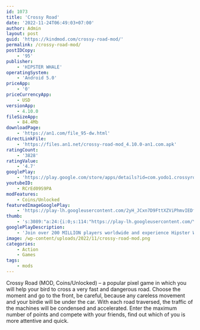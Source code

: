 ```yaml
---
id: 1073
title: 'Crossy Road'
date: '2022-11-24T06:49:03+07:00'
author: Admin
layout: post
guid: 'https://kindmod.com/crossy-road-mod/'
permalink: /crossy-road-mod/
postIDCopy:
    - '95'
publisher:
    - 'HIPSTER WHALE'
operatingSystem:
    - 'Android 5.0'
priceApp:
    - '0'
priceCurrencyApp:
    - USD
versionApp:
    - 4.10.0
fileSizeApp:
    - 84.4Mb
downloadPage:
    - 'https://an1.com/file_95-dw.html'
directLinkFile:
    - 'https://files.an1.net/crossy-road-mod_4.10.0-an1.com.apk'
ratingCount:
    - '3828'
ratingValue:
    - '4.7'
googlePlay:
    - 'https://play.google.com/store/apps/details?id=com.yodo1.crossyroad'
youtubeID:
    - RCrEd09S9PA
modFeatures:
    - Coins/Unlocked
featuredImageGooglePlay:
    - 'https://play-lh.googleusercontent.com/2yH_JCxn7D9FttXZViPhmvIEDfRhio5qdLdWJLxcIfh8PjIkVeBgt_Gj7q21dIRp97g'
thumb:
    - 's:3089:"a:24:{i:0;s:114:"https://play-lh.googleusercontent.com/YN2WHKMlseQtrzbRdu_PWboZijZ2x1kyhI6MwYmAcm5UgwdEqYC4O3hCD01Q8aQBnQ=w526-h296";i:1;s:115:"https://play-lh.googleusercontent.com/W5C2i8avhGjm1dKf7Z5N5_HRE9mFJiemDoIMzGxj_n1-sf1boTj-WS9_lXwGhIP4kds=w526-h296";i:2;s:115:"https://play-lh.googleusercontent.com/PjEVEoHpttY9gkp1lm-5KTmX2YuA7UuZIh9Bml9tzrlmQ71eBjLvnDpPpV3Tj-ovZC8=w526-h296";i:3;s:115:"https://play-lh.googleusercontent.com/UWznngphCAaTWO4ShGfiGWbKln3JYJGZqbI9hpkQnggPQzPVzCuW2yybvl_PWyh_DBQ=w526-h296";i:4;s:115:"https://play-lh.googleusercontent.com/GPYnMJDtphJsR0HRhDjUjusQEBL8mR4egIkT-XDdOEzgPzstqS3z5RLLGx6DqIbhA_s=w526-h296";i:5;s:116:"https://play-lh.googleusercontent.com/IkJmtTjyory3yohCQShTeZcgoDQkKB1otYv5Pyw-4Ab_hqHMHwMW_Dh23HY33IMvwzfQ=w526-h296";i:6;s:116:"https://play-lh.googleusercontent.com/h5TNghLlUx-dEh4t5x2fPouFxuXX3A9MKdHoi96YCRPZmu6MfNPUwweeLx6gYDlcwke-=w526-h296";i:7;s:115:"https://play-lh.googleusercontent.com/-NGwF5mqImy_nH4jfoCRxGlK58qQ1AjiA5piaPjxbwEXJj9Lxt9YIHAzNxYewiMUK-A=w526-h296";i:8;s:114:"https://play-lh.googleusercontent.com/268SjMIINrAqvcD-KlAEh9u9D_2YYeJT0ht6JD12o1XWpO5rAD72CwzwtiGcEzYDqw=w526-h296";i:9;s:115:"https://play-lh.googleusercontent.com/GJADUL--0S-xn07yKXWoCXX4I8kSHTkZzuJlsRzU2eiV3yaZg6CGFFahHw8OtgbM6i0=w526-h296";i:10;s:115:"https://play-lh.googleusercontent.com/Xyko0sWyErpAWjZYJtUZBG2S9siVZSknWUCr-ZT5p-ZRRenX2ySsEQ65DuFDLxkeaxc=w526-h296";i:11;s:115:"https://play-lh.googleusercontent.com/EUFS9tSzBMEFHKk6oAlL2PiMwoPnQ7Wm-yozg2gAWybnSNlWcjRYm5bucDHDY_NMlsI=w526-h296";i:12;s:115:"https://play-lh.googleusercontent.com/MNSTtArH44R_y_820A-HZFx5MB72cYfXoEbwQx0ouYFlBWHUezizb8gBoF83apg6ITQ=w526-h296";i:13;s:115:"https://play-lh.googleusercontent.com/TtDI_SXxUGMveye3hEcIvQGDGXX0-QTnI4ljdPGf2-xcP95oWuo0vvgRjI1viIuQ9X4=w526-h296";i:14;s:115:"https://play-lh.googleusercontent.com/fmlUNX_CPupAkczNeAZ5SLYE6xhDxDBOeNzgsrx70yqJokvcxMpDHyN1JQEUTociZ6w=w526-h296";i:15;s:114:"https://play-lh.googleusercontent.com/lJ3ESBHQ09u6d3Q29QBMKIztwPhKMimmkAoqnKGAHnUP8Uwam-zfRaYG_a0Qg6wO9g=w526-h296";i:16;s:115:"https://play-lh.googleusercontent.com/Z5XTFlnQrLjTL0x-l2aHbCWb10Y6uBtVcmxN0qmgaHjOI8Lfh-UeCsadYFW2wAhHoCg=w526-h296";i:17;s:116:"https://play-lh.googleusercontent.com/sXYTq7QktqEUSyc8ETb3FqzIkzehzHSRKdtnyIoXjXks9nNmusmP-95VOrakYkFTQG85=w526-h296";i:18;s:115:"https://play-lh.googleusercontent.com/vHqPxyCMcLvBccdLZ4V2QUvgPoCZ4cwO0VCI55BAwhhtU5zF3qh_eWTCyQzFqaf_MN4=w526-h296";i:19;s:114:"https://play-lh.googleusercontent.com/IrGpT0l3H36raA6EVJjgg2rj_HRQGe1ltFkgwzxEZiTXVrFoVdOjLHrwB5d8KlGWlw=w526-h296";i:20;s:114:"https://play-lh.googleusercontent.com/swGjGhP45n2o5T5YhDEbigbpMQJtLS6rwAw5-kcPnCfJGKT7D7zYp_1Lwe1SFudoPw=w526-h296";i:21;s:114:"https://play-lh.googleusercontent.com/uJXEletW8I8hWfZqxkqBJEf6tUEcnoBMIPVzrcbjg75js0cm0zc8LWfBbvFJdBUkBQ=w526-h296";i:22;s:115:"https://play-lh.googleusercontent.com/5g3wE47OlIShKfGZrPbmLyBEkEtJ0rp_JNdJowxr8zc1Qx4C5WarFr1hzHxPLPHnss0=w526-h296";i:23;s:114:"https://play-lh.googleusercontent.com/aq4e9TEnT1XwLWR4-hLq0HMhNCe-8GOD_xuYo60jI79KpC6M0EuribVz0TTHUfhNtg=w526-h296";}";'
googlePlayDescription:
    - 'Join over 200 MILLION players worldwide and experience Hipster Whale''s massive viral #1 hit!. Same device multiplayer: Compete against your friends and family on the same device.. Play Crossy Road on the Big Screen with Android TV!'
image: /wp-content/uploads/2022/11/crossy-road-mod.png
categories:
    - Action
    - Games
tags:
    - mods
---
```


Crossy Road (MOD, Coins/Unlocked) – a popular pixel game in which you will help your bird to cross a very fast and dangerous road. Choose the moment and go to the front, be careful, because any careless movement and your birdie will be under the car. With each road traversed, the traffic of the machines will be condensed and accelerated. Enter the maximum number of points and compete with your friends, find out which of you is more attentive and quick.